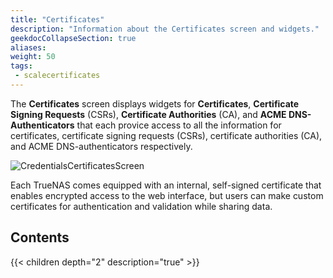 ```yaml
---
title: "Certificates"
description: "Information about the Certificates screen and widgets."
geekdocCollapseSection: true
aliases: 
weight: 50
tags:
 - scalecertificates
---
```



The **Certificates** screen displays widgets for **Certificates**, **Certificate Signing Requests** (CSRs), **Certificate Authorities** (CA), and **ACME DNS-Authenticators** that each provice access to all the information for certificates, certificate signing requests (CSRs), certificate authorities (CA), and ACME DNS-authenticators respectively. 

![CredentialsCertificatesScreen](/images/SCALE/23.10/CredentialsCertificatesScreen.png "Credentials Certificates Screen")

Each TrueNAS comes equipped with an internal, self-signed certificate that enables encrypted access to the web interface, but users can make custom certificates for authentication and validation while sharing data.

## Contents

{{< children depth="2" description="true" >}}
